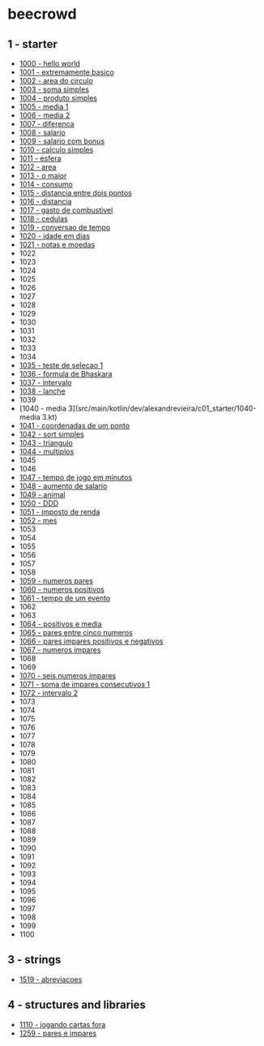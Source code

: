 # beecrowd

## 1 - starter
 - [1000 - hello world](src/main/kotlin/dev/alexandrevieira/c01_starter/1000-hello-world.kt)
 - [1001 - extremamente basico](src/main/kotlin/dev/alexandrevieira/c01_starter/1001-extremamente-basico.kt)
 - [1002 - area do circulo](src/main/kotlin/dev/alexandrevieira/c01_starter/1002-area-do-cirulo.kt)
 - [1003 - soma simples](src/main/kotlin/dev/alexandrevieira/c01_starter/1003-soma-simples.kt)
 - [1004 - produto simples](src/main/kotlin/dev/alexandrevieira/c01_starter/1004-produto-simples.kt)
 - [1005 - media 1](src/main/kotlin/dev/alexandrevieira/c01_starter/1005-media-1.kt)
 - [1006 - media 2](src/main/kotlin/dev/alexandrevieira/c01_starter/1006-media-2.kt)
 - [1007 - diferenca](src/main/kotlin/dev/alexandrevieira/c01_starter/1007-diferenca.kt)
 - [1008 - salario](src/main/kotlin/dev/alexandrevieira/c01_starter/1008-salario.kt)
 - [1009 - salario com bonus](src/main/kotlin/dev/alexandrevieira/c01_starter/1009-salario-com-bonus.kt)
 - [1010 - calculo simples](src/main/kotlin/dev/alexandrevieira/c01_starter/1010-calculo-simples.kt)
 - [1011 - esfera](src/main/kotlin/dev/alexandrevieira/c01_starter/1011-esfera.kt)
 - [1012 - area](src/main/kotlin/dev/alexandrevieira/c01_starter/1012-area.kt)
 - [1013 - o maior](src/main/kotlin/dev/alexandrevieira/c01_starter/1013-o-maior.kt)
 - [1014 - consumo](src/main/kotlin/dev/alexandrevieira/c01_starter/1014-consumo.kt)
 - [1015 - distancia entre dois pontos](src/main/kotlin/dev/alexandrevieira/c01_starter/1015-distancia-entre-dois-pontos.kt)
 - [1016 - distancia](src/main/kotlin/dev/alexandrevieira/c01_starter/1016-distancia.kt)
 - [1017 - gasto de combustivel](src/main/kotlin/dev/alexandrevieira/c01_starter/1017-gasto-de-combustivel.kt)
 - [1018 - cedulas](src/main/kotlin/dev/alexandrevieira/c01_starter/1018-cedulas.kt)
 - [1019 - conversao de tempo](src/main/kotlin/dev/alexandrevieira/c01_starter/1019-conversao-de-tempo.kt)
 - [1020 - idade em dias](src/main/kotlin/dev/alexandrevieira/c01_starter/1020-idade-em-dias.kt)
 - [1021 - notas e moedas](src/main/kotlin/dev/alexandrevieira/c01_starter/1021-notas-e-moedas.kt)
 - 1022
 - 1023
 - 1024
 - 1025
 - 1026
 - 1027
 - 1028
 - 1029
 - 1030
 - 1031
 - 1032
 - 1033
 - 1034
 - [1035 - teste de selecao 1](src/main/kotlin/dev/alexandrevieira/c01_starter/1035-teste-de-selecao-1.kt)
 - [1036 - formula de Bhaskara](src/main/kotlin/dev/alexandrevieira/c01_starter/1036-formula-de-bhaskara.kt)
 - [1037 - intervalo](src/main/kotlin/dev/alexandrevieira/c01_starter/1037-intervalo.kt)
 - [1038 - lanche](src/main/kotlin/dev/alexandrevieira/c01_starter/1038-lanche.kt)
 - 1039
 - [1040 - media 3](src/main/kotlin/dev/alexandrevieira/c01_starter/1040-media 3.kt)
 - [1041 - coordenadas de um ponto](src/main/kotlin/dev/alexandrevieira/c01_starter/1041-coordenadas-de-um-ponto.kt)
 - [1042 - sort simples](src/main/kotlin/dev/alexandrevieira/c01_starter/1042-sort-simples.kt)
 - [1043 - triangulo](src/main/kotlin/dev/alexandrevieira/c01_starter/1043-triangulo.kt)
 - [1044 - multiplos](src/main/kotlin/dev/alexandrevieira/c01_starter/1044-multiplos.kt)
 - 1045
 - 1046
 - [1047 - tempo de jogo em minutos](src/main/kotlin/dev/alexandrevieira/c01_starter/1047-tempo-do-jogo-em-minutos.kt)
 - [1048 - aumento de salario](src/main/kotlin/dev/alexandrevieira/c01_starter/1048-aumento-de-salario.kt)
 - [1049 - animal](src/main/kotlin/dev/alexandrevieira/c01_starter/1049-animal.kt)
 - [1050 - DDD](src/main/kotlin/dev/alexandrevieira/c01_starter/1050-ddd.kt)
 - [1051 - imposto de renda](src/main/kotlin/dev/alexandrevieira/c01_starter/1051-imposto-de-renda.kt)
 - [1052 - mes](src/main/kotlin/dev/alexandrevieira/c01_starter/1052-mes.kt)
 - 1053
 - 1054
 - 1055
 - 1056
 - 1057
 - 1058
 - [1059 - numeros pares](src/main/kotlin/dev/alexandrevieira/c01_starter/1059-pares.kt)
 - [1060 - numeros positivos](src/main/kotlin/dev/alexandrevieira/c01_starter/1060-numeros-positivos.kt)
 - [1061 - tempo de um evento](src/main/kotlin/dev/alexandrevieira/c01_starter/1061-tempo-de-um-evento.kt)
 - 1062
 - 1063
 - [1064 - positivos e media](src/main/kotlin/dev/alexandrevieira/c01_starter/1064-positivos-e-media.kt)
 - [1065 - pares entre cinco numeros](src/main/kotlin/dev/alexandrevieira/c01_starter/1065-pares-entre-cinco-numeros.kt)
 - [1066 - pares impares positivos e negativos](src/main/kotlin/dev/alexandrevieira/c01_starter/1066-pares-impares-positivos-e-negativos.kt)
 - [1067 - numeros impares](src/main/kotlin/dev/alexandrevieira/c01_starter/1067-numeros-impares.kt)
 - 1068
 - 1069
 - [1070 - seis numeros impares](src/main/kotlin/dev/alexandrevieira/c01_starter/1070-seis-numeros-impares.kt)
 - [1071 - soma de impares consecutivos 1](src/main/kotlin/dev/alexandrevieira/c01_starter/1071-soma-de-impares-consecutivos-1.kt)
 - [1072 - intervalo 2](src/main/kotlin/dev/alexandrevieira/c01_starter/1072-intervalo-2.kt)
 - 1073
 - 1074
 - 1075
 - 1076
 - 1077
 - 1078
 - 1079
 - 1080
 - 1081
 - 1082
 - 1083
 - 1084
 - 1085
 - 1086
 - 1087
 - 1088
 - 1089
 - 1090
 - 1091
 - 1092
 - 1093
 - 1094
 - 1095
 - 1096
 - 1097
 - 1098
 - 1099
 - 1100

## 3 - strings
 - [1519 - abreviacoes](src/main/kotlin/dev/alexandrevieira/c03_strings/1519-abreviacoes.kt)

## 4 - structures and libraries

 - [1110 - jogando cartas fora](src/main/kotlin/dev/alexandrevieira/c04_structures_and_libs/1110-jogando-cartas-fora.kt)
 - [1259 - pares e impares](src/main/kotlin/dev/alexandrevieira/c04_structures_and_libs/1259-pares-e-impares.kt)
